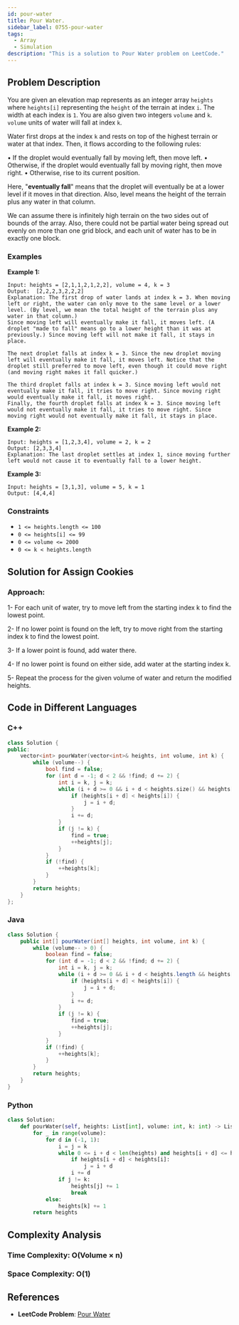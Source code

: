 ```yaml
---
id: pour-water
title: Pour Water.
sidebar_label: 0755-pour-water
tags:
  - Array
  - Simulation
description: "This is a solution to Pour Water problem on LeetCode."
---
```


## Problem Description

You are given an elevation map represents as an integer array `heights` where `heights[i]` representing the `height` of the terrain at index `i`. The width at each index is `1`. You are also given two integers `volume` and `k`. `volume` units of water will fall at index `k`.

Water first drops at the index `k` and rests on top of the highest terrain or water at that index. Then, it flows according to the following rules:

• If the droplet would eventually fall by moving left, then move left.
• Otherwise, if the droplet would eventually fall by moving right, then
  move right.
• Otherwise, rise to its current position.

Here, "**eventually fall**" means that the droplet will eventually be at a lower level if it moves in that direction. Also, level means the height of the terrain plus any water in that column.

We can assume there is infinitely high terrain on the two sides out of bounds of the array. Also, there could not be partial water being spread out evenly on more than one grid block, and each unit of water has to be in exactly one block.

### Examples

**Example 1:**

```
Input: heights = [2,1,1,2,1,2,2], volume = 4, k = 3
Output:  [2,2,2,3,2,2,2]
Explanation: The first drop of water lands at index k = 3. When moving left or right, the water can only move to the same level or a lower level. (By level, we mean the total height of the terrain plus any water in that column.)
Since moving left will eventually make it fall, it moves left. (A droplet "made to fall" means go to a lower height than it was at previously.) Since moving left will not make it fall, it stays in place.

The next droplet falls at index k = 3. Since the new droplet moving left will eventually make it fall, it moves left. Notice that the droplet still preferred to move left, even though it could move right (and moving right makes it fall quicker.)

The third droplet falls at index k = 3. Since moving left would not eventually make it fall, it tries to move right. Since moving right would eventually make it fall, it moves right.
Finally, the fourth droplet falls at index k = 3. Since moving left would not eventually make it fall, it tries to move right. Since moving right would not eventually make it fall, it stays in place.

```

**Example 2:**

```
Input: heights = [1,2,3,4], volume = 2, k = 2
Output: [2,3,3,4]
Explanation: The last droplet settles at index 1, since moving further left would not cause it to eventually fall to a lower height.
```

**Example 3:**

```
Input: heights = [3,1,3], volume = 5, k = 1
Output: [4,4,4]

```

### Constraints

- `1 <= heights.length <= 100`
- `0 <= heights[i] <= 99`
- `0 <= volume <= 2000`
- `0 <= k < heights.length`


## Solution for Assign Cookies

### Approach:

1- For each unit of water, try to move left from the starting index k
   to find the lowest point.

2- If no lower point is found on the left, try to move right from the
   starting index k to find the lowest point.

3- If a lower point is found, add water there.

4- If no lower point is found on either side, add water at the starting
   index k.
   
5- Repeat the process for the given volume of water and return the
   modified heights.


## Code in Different Languages

### C++

```cpp
class Solution {
public:
    vector<int> pourWater(vector<int>& heights, int volume, int k) {
        while (volume--) {
            bool find = false;
            for (int d = -1; d < 2 && !find; d += 2) {
                int i = k, j = k;
                while (i + d >= 0 && i + d < heights.size() && heights[i + d] <= heights[i]) {
                    if (heights[i + d] < heights[i]) {
                        j = i + d;
                    }
                    i += d;
                }
                if (j != k) {
                    find = true;
                    ++heights[j];
                }
            }
            if (!find) {
                ++heights[k];
            }
        }
        return heights;
    }
};
```
### Java

```java
class Solution {
    public int[] pourWater(int[] heights, int volume, int k) {
        while (volume-- > 0) {
            boolean find = false;
            for (int d = -1; d < 2 && !find; d += 2) {
                int i = k, j = k;
                while (i + d >= 0 && i + d < heights.length && heights[i + d] <= heights[i]) {
                    if (heights[i + d] < heights[i]) {
                        j = i + d;
                    }
                    i += d;
                }
                if (j != k) {
                    find = true;
                    ++heights[j];
                }
            }
            if (!find) {
                ++heights[k];
            }
        }
        return heights;
    }
}

```

### Python

```python
class Solution:
    def pourWater(self, heights: List[int], volume: int, k: int) -> List[int]:
        for _ in range(volume):
            for d in (-1, 1):
                i = j = k
                while 0 <= i + d < len(heights) and heights[i + d] <= heights[i]:
                    if heights[i + d] < heights[i]:
                        j = i + d
                    i += d
                if j != k:
                    heights[j] += 1
                    break
            else:
                heights[k] += 1
        return heights
```

## Complexity Analysis

### Time Complexity: O(Volume × n)

### Space Complexity: O(1)

## References

- **LeetCode Problem**: [Pour Water](https://leetcode.com/problems/pour-water/description/)

